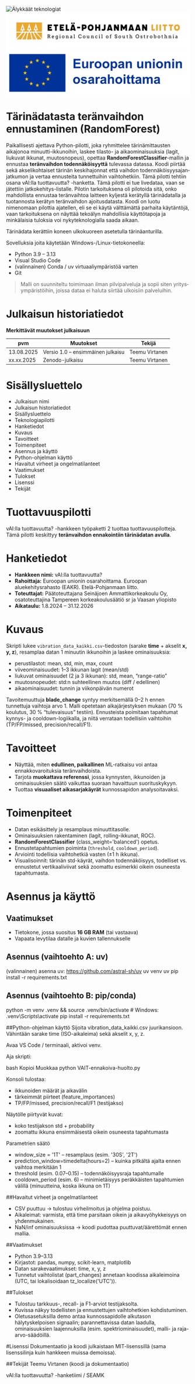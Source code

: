 ![Älykkäät teknologiat](https://storage.googleapis.com/seamk-production/2022/04/2b1d63e0-alykkaat-teknologiat_highres_2022-768x336.jpg)
![EPLiitto logo](https://github.com/SeAMKedu/VAIT-tekoaly-rag/blob/main/kuvat/EPLiitto_logo_vaaka_vari.jpg)
![EU osarahoitus](https://github.com/SeAMKedu/VAIT-tekoaly-rag/blob/main/kuvat/FI_Co-fundedbytheEU_RGB_POS.png)

# Tärinädatasta teränvaihdon ennustaminen (RandomForest)

Paikallisesti ajettava Python-pilotti, joka ryhmittelee tärinämittausten aikajonoa minuutti-ikkunoihin, laskee tilasto- ja aikaominaisuuksia (lagit, liukuvat ikkunat, muutosnopeus), opettaa **RandomForestClassifier**-mallin ja ennustaa **teränvaihdon todennäköisyyttä** tulevassa datassa. Koodi piirtää sekä akselikohtaiset tärinän keskihajonnat että vaihdon todennäköisyysajan­jatkumon ja vertaa ennusteita tunnettuihin vaihtohetkiin. Tämä pilotti tehtiin osana vAI:lla tuottavuutta? -hanketta. Tämä pilotti ei tue livedataa, vaan se jätettiin jatkokehitys-listalle. Pilotin tarkoituksena oli pilotoida sitä, onko mahdollista ennustaa teränvaihtoa laitteen kyljestä kerätyllä tärinädatalla ja tuotannosta kerätyn teränvaihdon ajoitusdatasta. Koodi on luotu nimenomaan pilottia ajatellen, eli se ei käytä välttämättä parhaita käytäntöjä, vaan tarkoituksena on näyttää tekoälyn mahdollisia käyttötapoja ja minkälaisia tuloksia voi nykyteknologialla saada aikaan. 

Tärinädata kerättiin koneen ulkokuoreen asetetulla tärinäanturilla. 

Sovelluksia joita käytetään Windows-/Linux-tietokoneella:

- Python 3.9 – 3.13  
- Visual Studio Code  
- (valinnainen) Conda / uv virtuaaliympäristöä varten  
- Git

> Malli on suunniteltu toimimaan ilman pilvipalveluja ja sopii siten yritys­ympäristöihin, joissa dataa ei haluta siirtää ulkoisiin palveluihin.

# Julkaisun historiatiedot

**Merkittävät muutokset julkaisuun**

| pvm        | Muutokset                        | Tekijä           |
|------------|----------------------------------|------------------|
| 13.08.2025 | Versio 1.0 – ensimmäinen julkaisu | Teemu Virtanen   |
| xx.xx.2025 | Zenodo-julkaisu                  | Teemu Virtanen   |

# Sisällysluettelo

- Julkaisun nimi  
- Julkaisun historiatiedot  
- Sisällysluettelo  
- Teknologiapilotti  
- Hanketiedot  
- Kuvaus  
- Tavoitteet  
- Toimenpiteet  
- Asennus ja käyttö  
- Python-ohjelman käyttö  
- Havaitut virheet ja ongelmatilanteet  
- Vaatimukset  
- Tulokset  
- Lisenssi  
- Tekijät

# Tuottavuuspilotti

vAI:lla tuottavuutta? -hankkeen työpaketti 2 tuottaa tuottavuuspilotteja. Tämä pilotti keskittyy **teränvaihdon ennakointiin tärinädatan avulla**.

# Hanketiedot

- **Hankkeen nimi:** vAI:lla tuottavuutta?  
- **Rahoittaja:** Euroopan unionin osarahoittama. Euroopan aluekehitysrahasto (EAKR). Etelä-Pohjanmaan liitto.  
- **Toteuttajat:** Päätoteuttajana Seinäjoen Ammattikorkeakoulu Oy, osatoteuttajina Tampereen korkeakoulusäätiö sr ja Vaasan yliopisto  
- **Aikataulu:** 1.8.2024 – 31.12.2026

# Kuvaus

Skripti lukee `vibration_data_kaikki.csv`-tiedoston (sarake **time** + akselit **x, y, z**), resamplaa datan 1 minuutin ikkunoihin ja laskee ominaisuuksia:

- perus­tilastot: mean, std, min, max, count  
- viiveominaisuudet: 1–3 ikkunan lagit (mean/std)  
- liukuvat ominaisuudet (2 ja 3 ikkunan): std, mean, “range-ratio”  
- muutosnopeudet: std:n suhteellinen muutos (diff / edellinen)  
- aikaominaisuudet: tunnin ja viikonpäivän numerot

Tavoitemuuttuja **blade_change** syntyy merkitsemällä 0–2 h ennen tunnettuja vaihtoja arvo 1. Malli opetetaan aikajärjestyksen mukaan (70 % koulutus, 30 % “tulevaisuus” testiin). Ennusteista poimitaan tapahtumat kynnys- ja cooldown-logiikalla, ja niitä verrataan todellisiin vaihtoihin (TP/FP/missed, precision/recall/F1).

# Tavoitteet

- Näyttää, miten **edullinen, paikallinen** ML-ratkaisu voi antaa ennakkovaroituksia teränvaihdoista.  
- Tarjota **muokattava referenssi**, jossa kynnysten, ikkunoiden ja ominaisuuksien säätö vaikuttaa suoraan havaittuun suorituskykyyn.  
- Tuottaa **visuaaliset aikasarjakäyrät** kunnossapidon analysoitavaksi.

# Toimenpiteet

- Datan esikäsittely ja resamplaus minuuttitasolle.  
- Ominaisuuksien rakentaminen (lagit, rolling-ikkunat, ROC).  
- **RandomForestClassifier** (class_weight='balanced') opetus.  
- Ennustetapahtumien poiminta (`threshold`, `cooldown_period`).  
- Arviointi todellisia vaihtohetkiä vasten (±1 h ikkuna).  
- Visualisoinnit: tärinän std-käyrät, vaihdon todennäköisyys, todelliset vs. ennustetut vertikaaliviivat sekä zoomattu esimerkki oikein osuneesta tapahtumasta.

# Asennus ja käyttö

## Vaatimukset

- Tietokone, jossa suositus **16 GB RAM** (tai vastaava)  
- Vapaata levytilaa datalle ja kuvien tallennukselle

## Asennus (vaihtoehto A: uv)

(valinnainen) asenna uv: https://github.com/astral-sh/uv
uv venv
uv pip install -r requirements.txt

## Asennus (vaihtoehto B: pip/conda)

python -m venv .venv && source .venv/bin/activate  # Windows: .venv\Scripts\activate
pip install -r requirements.txt

##Python-ohjelman käyttö
Sijoita vibration_data_kaikki.csv juurikansioon. Vähintään sarake time (ISO-aikaleima) sekä akselit x, y, z.

Avaa VS Code / terminaali, aktivoi venv.

Aja skripti:

bash
Kopioi
Muokkaa
python VAIT-ennakoiva-huolto.py

Konsoli tulostaa:
- ikkunoiden määrät ja aikavälin
- tärkeimmät piirteet (feature_importances)
- TP/FP/missed, precision/recall/F1 (testijakso)

Näytölle piirtyvät kuvat:
- koko testijakson std + probability
- zoomattu ikkuna ensimmäisestä oikein osuneesta tapahtumasta

Parametrien säätö
- window_size = '1T' – resamplaus (esim. '30S', '2T')
- prediction_window=timedelta(hours=2) – kuinka pitkältä ajalta ennen vaihtoa merkitään 1
- threshold (esim. 0.07–0.15) – todennäköisyysraja tapahtumalle
- cooldown_period (esim. 6) – minimietäisyys peräkkäisten tapahtumien välillä (minuutteina, koska ikkuna on 1T)

##Havaitut virheet ja ongelmatilanteet
- CSV puuttuu → tulostuu virheilmoitus ja ohjelma poistuu.
- Aikaleimat: varmista, että time parsitaan oikein ja aikavyöhykkeisyys on yhdenmukainen.
- NaN/inf ominaisuuksissa → koodi pudottaa puuttuvat/äärettömät ennen mallia.

##Vaatimukset
- Python 3.9–3.13
- Kirjastot: pandas, numpy, scikit-learn, matplotlib
- Datan sarakevaatimukset: time, x, y, z
- Tunnetut vaihtolistat (part_changes) annetaan koodissa aikaleimoina (UTC, tai lokalisoidaan tz_localize('UTC')).

##Tulokset
- Tulostuu tarkkuus-, recall- ja F1-arviot testijaksolta.
- Kuvissa näkyy todellisten ja ennustettujen vaihtohetkien kohdistuminen.
- Oletusasetuksilla demo antaa kunnossapidolle alkutason hälytyskelpoisen signaalin; parannettavissa datan laadulla, ominaisuuksien laajennuksilla (esim. spektriominaisuudet), malli- ja raja-arvo-säädöillä.

#Lisenssi
Dokumentaatio ja koodi julkaistaan MIT-lisenssillä (sama lisenssilinja kuin hankkeen muissa demoissa).

##Tekijät
Teemu Virtanen (koodi ja dokumentaatio)

vAI:lla tuottavuutta? -hanketiimi / SEAMK
